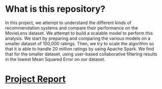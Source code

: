 # What is this repository?

In this project, we attempt to understand the different kinds of recommendation systems and
compare their performance on the MovieLens dataset. We attempt to build a scalable model
to perform this analysis. We start by preparing and comparing the various models on a
smaller dataset of 100,000 ratings. Then, we try to scale the algorithm so that it is able to
handle 20 million ratings by using Apache Spark. We find that for the smaller dataset, using
user-based collaborative filtering results in the lowest Mean Squared Error on our dataset.




#   [Project Report](ProjectReport.pdf)  
